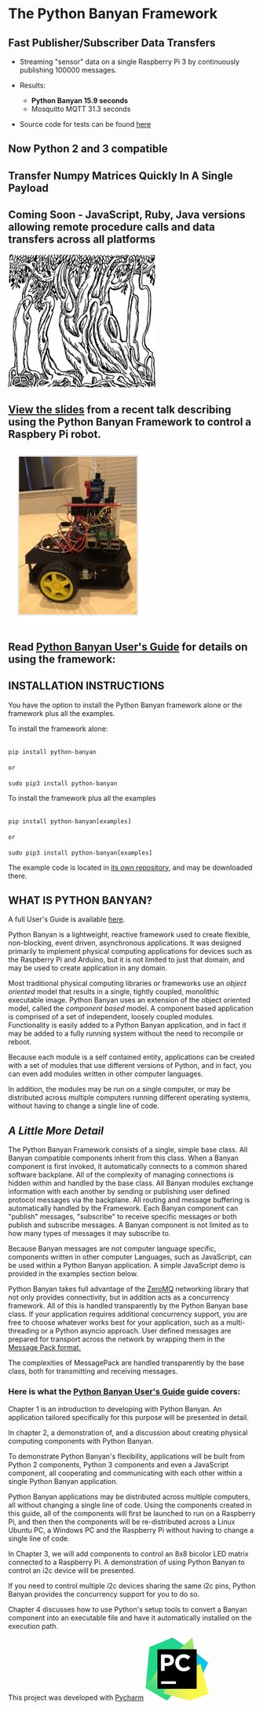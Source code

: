 # The Python Banyan Framework

## Fast Publisher/Subscriber Data Transfers

* Streaming "sensor" data on a single Raspberry Pi 3 by continuously publishing 100000 messages.

* Results:
    * __Python Banyan 15.9 seconds__
    * Mosquitto MQTT 31.3 seconds

* Source code for tests can be found [here](https://github.com/MrYsLab/python_banyan/tree/master/python_banyan/performance_comparison)

## Now Python 2 and 3 compatible

## Transfer Numpy Matrices Quickly In A Single Payload

## Coming Soon - JavaScript, Ruby, Java versions allowing remote procedure calls and data transfers across all platforms


![](https://github.com/MrYsLab/python_banyan/blob/master/images/BanyanTree.png)

## [View the slides](https://drive.google.com/open?id=0B0adDMMjxksDbkNvTFFZTXYzWWc) from a recent talk describing using the Python Banyan Framework to control a Raspbery Pi robot.
![](https://github.com/MrYsLab/razmq/blob/master/documentation/images/razbot.png)

## Read [Python Banyan User's Guide](https://MrYsLab.github.io/python_banyan/) for details on using the framework:

## INSTALLATION INSTRUCTIONS


You have the option to install the Python Banyan framework alone or the framework plus all the examples.

To install the framework alone:


```

pip install python-banyan

or

sudo pip3 install python-banyan

```

To install the framework plus all the examples


```

pip install python-banyan[examples]

or

sudo pip3 install python-banyan[examples]

```

The example code is located in [its own repository](https://github.com/MrYsLab/python_banyan_examples),
 and may be downloaded there.

## WHAT IS PYTHON BANYAN?
A full User's Guide is available [here](https://MrYsLab.github.io/python_banyan/).

Python Banyan is a lightweight, reactive framework used to create flexible, non-blocking, event 
driven, 
asynchronous applications. It was designed primarily to implement physical computing applications for devices such as
 the Raspberry Pi and Arduino, 
but it is 
not limited to just that domain, and may be used to create application in any domain.

Most traditional physical computing libraries or frameworks use an *object oriented* model that results in a single, 
tightly coupled, monolithic executable image. Python Banyan uses an extension of the object oriented model, called 
the *component based* model. A component based application is comprised of a set of independent, loosely 
coupled 
modules. Functionality is easily added to a Python Banyan application, and in fact it may be added to a fully running
 system without the need to recompile or reboot.
 
 Because each module is a self contained entity, applications can be created with a set of modules that use 
 different 
 versions of Python, and in fact, you can even add modules written in other computer languages.
 
 In addition, the modules may be run on a single computer, or may be distributed across multiple computers running 
 different operating systems, without having to change a single line of code.

## *A Little More Detail*
The Python Banyan Framework consists of a single, simple base class. All Banyan compatible components inherit from 
this class. When a Banyan component is first invoked, it automatically connects to a common shared software backplane. 
All 
of the complexity of managing connections is hidden within and handled by the base class. All Banyan modules
exchange information with each another by sending or publishing user defined protocol messages via the backplane. All
 routing and message buffering is automatically handled by the Framework. Each 
Banyan 
component can
 "publish" messages, "subscribe" to receive specific messages or both publish and subscribe messages. A Banyan 
 component is not limited as to how many types of messages it may subscribe to.

 
 Because Banyan messages are not computer language specific, components written in other computer Languages, such as 
 JavaScript, can be used within a Python Banyan application. A simple JavaScript demo is provided in the 
 examples section below.
 
 Python Banyan takes full advantage of the <a href="http://zeromq.org/" target="_blank">ZeroMQ</a> 
  networking library that not only provides 
 connectivity, but in addition acts as a concurrency framework. All of this is handled transparently by the Python 
 Banyan base class. If your application requires additional concurrency support, you are free to choose whatever 
 works best for your application, such as a multi-threading or a Python asyncio approach. User defined messages are 
 prepared for transport across the network by wrapping them in the 
 <a href="http://msgpack.org/index.html" target="_blank">Message Pack format.</a> 
 
  The complexities of 
 MessagePack are handled transparently by the base class, both for transmitting and receiving messages.
 

### Here is what the [Python Banyan User's Guide](https://MrYsLab.github.io/python_banyan/) guide covers:

Chapter 1 is an introduction to developing with Python Banyan. An application tailored specifically for this purpose 
will be 
presented in detail.

In chapter 2, a demonstration of, and a discussion about creating physical computing components with Python Banyan.

To demonstrate Python Banyan's flexibility, applications will be built from Python 2 components, Python 3 components and even a JavaScript component, all cooperating and communicating with each other within a single Python Banyan application.

Python Banyan applications may be distributed across multiple computers, all without changing a single line of code. Using the components created in this guide, all of the components will first be launched to run on a Raspberry Pi, 
and then then the components will be re-distributed across a Linux Ubuntu PC, a Windows PC and the Raspberry Pi without having to change a single line of code.

In Chapter 3, we will add components to control an 8x8 bicolor LED matrix connected to a Raspberry Pi. A demonstration of using Python Banyan to control an i2c device will be presented.

If you need to control multiple i2c devices sharing the same i2c pins, Python Banyan provides the concurrency support for you to do so.

Chapter 4 discusses how to use Python's setup tools to convert a Banyan component into an executable file and have it 
automatically installed on the execution path.

This project was developed with [Pycharm](https://www.jetbrains.com/pycharm/) ![](https://github.com/MrYsLab/python_banyan/blob/master/images/icon_PyCharm.png)
